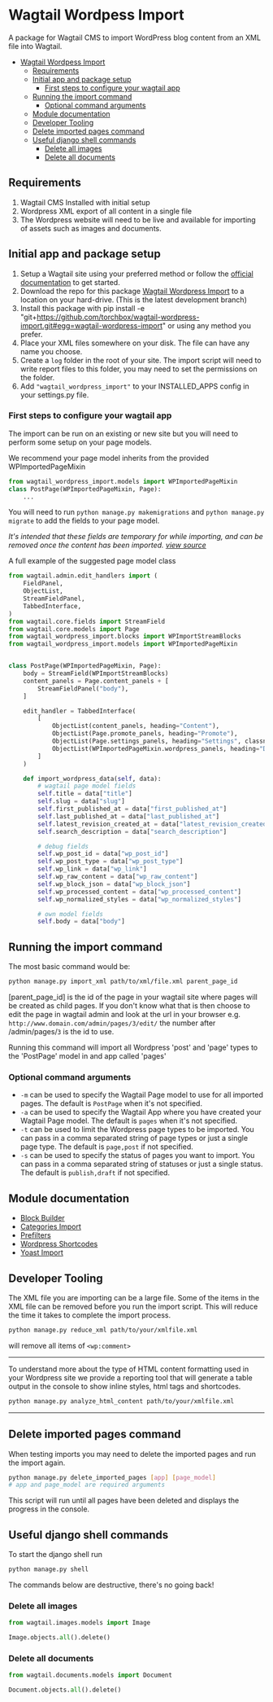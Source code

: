 # Wagtail Wordpess Import

A package for Wagtail CMS to import WordPress blog content from an XML file into Wagtail.

- [Wagtail Wordpess Import](#wagtail-wordpess-import)
  - [Requirements](#requirements)
  - [Initial app and package setup](#initial-app-and-package-setup)
    - [First steps to configure your wagtail app](#first-steps-to-configure-your-wagtail-app)
  - [Running the import command](#running-the-import-command)
    - [Optional command arguments](#optional-command-arguments)
  - [Module documentation](#module-documentation)
  - [Developer Tooling](#developer-tooling)
  - [Delete imported pages command](#delete-imported-pages-command)
  - [Useful django shell commands](#useful-django-shell-commands)
    - [Delete all images](#delete-all-images)
    - [Delete all documents](#delete-all-documents)

## Requirements

1. Wagtail CMS Installed with initial setup
2. Wordpress XML export of all content in a single file
3. The Wordpress website will need to be live and available for importing of assets such as images and documents.

## Initial app and package setup

1. Setup a Wagtail site using your preferred method or follow the [official documentation](https://docs.wagtail.io/en/stable/getting_started/tutorial.html) to get started.
2. Download the repo for this package [Wagtail Wordpress Import](https://github.com/torchbox/wagtail-wordpress-import) to a location on your hard-drive. (This is the latest development branch)
3. Install this package with pip install -e "git+https://github.com/torchbox/wagtail-wordpress-import.git#egg=wagtail-wordpress-import"
 or using any method you prefer.
4. Place your XML files somewhere on your disk. The file can have any name you choose.
5. Create a `log` folder in the root of your site. The import script will need to write report files to this folder, you may need to set the permissions on the folder.
6. Add `"wagtail_wordpress_import"` to your INSTALLED_APPS config in your settings.py file.

### First steps to configure your wagtail app

The import can be run on an existing or new site but you will need to perform some setup on your page models.

We recommend your page model inherits from the provided WPImportedPageMixin

```python
from wagtail_wordpress_import.models import WPImportedPageMixin
class PostPage(WPImportedPageMixin, Page):
    ...
```

You will need to run `python manage.py makemigrations` and `python manage.py migrate` to add the fields to your page model.

*It's intended that these fields are temporary for while importing, and can be removed once the content has been imported. [view source](wagtail_wordpress_import/models.py)*

A full example of the suggested page model class

```python
from wagtail.admin.edit_handlers import (
    FieldPanel,
    ObjectList,
    StreamFieldPanel,
    TabbedInterface,
)
from wagtail.core.fields import StreamField
from wagtail.core.models import Page
from wagtail_wordpress_import.blocks import WPImportStreamBlocks
from wagtail_wordpress_import.models import WPImportedPageMixin


class PostPage(WPImportedPageMixin, Page):
    body = StreamField(WPImportStreamBlocks)
    content_panels = Page.content_panels + [
        StreamFieldPanel("body"),
    ]

    edit_handler = TabbedInterface(
        [
            ObjectList(content_panels, heading="Content"),
            ObjectList(Page.promote_panels, heading="Promote"),
            ObjectList(Page.settings_panels, heading="Settings", classname="settings"),
            ObjectList(WPImportedPageMixin.wordpress_panels, heading="Debug"),
        ]
    )

    def import_wordpress_data(self, data):
        # wagtail page model fields
        self.title = data["title"]
        self.slug = data["slug"]
        self.first_published_at = data["first_published_at"]
        self.last_published_at = data["last_published_at"]
        self.latest_revision_created_at = data["latest_revision_created_at"]
        self.search_description = data["search_description"]

        # debug fields
        self.wp_post_id = data["wp_post_id"]
        self.wp_post_type = data["wp_post_type"]
        self.wp_link = data["wp_link"]
        self.wp_raw_content = data["wp_raw_content"]
        self.wp_block_json = data["wp_block_json"]
        self.wp_processed_content = data["wp_processed_content"]
        self.wp_normalized_styles = data["wp_normalized_styles"]

        # own model fields
        self.body = data["body"]
```

## Running the import command

The most basic command would be:

```bash
python manage.py import_xml path/to/xml/file.xml parent_page_id
```

[parent_page_id] is the id of the page in your wagtail site where pages will be created as child pages. If you don't know what that is then choose to edit the page in wagtail admin and look at the url in your browser e.g. `http://www.domain.com/admin/pages/3/edit/` the number after /admin/pages/`3` is the id to use.

Running this command will import all Wordpress 'post' and 'page' types to the 'PostPage' model in and app called 'pages'

### Optional command arguments

- `-m` can be used to specify the Wagtail Page model to use for all imported pages. The default is `PostPage` when it's not specified.
- `-a` can be used to specify the Wagtail App where you have created your Wagtail Page model. The default is `pages` when it's not specified.
- `-t` can be used to limit the Wordpress page types to be imported. You can pass in a comma separated string of page types or just a single page type. The default is `page,post` if not specified.
- `-s` can be used to specify the status of pages you want to import. You can pass in a comma separated string of statuses or just a single status. The default is `publish,draft` if not specified.

## Module documentation

- [Block Builder](docs/blockbuilder.md)
- [Categories Import](docs/categories.md)
- [Prefilters](docs/prefilters.md)
- [Wordpress Shortcodes](docs/shortcodes.md)
- [Yoast Import](docs/yoast.md)

## Developer Tooling

The XML file you are importing can be a large file. Some of the items in the XML file can be removed before you run the import script. This will reduce the time it takes to complete the import process.

```bash
python manage.py reduce_xml path/to/your/xmlfile.xml
```

 will remove all items of `<wp:comment>`

---

To understand more about the type of HTML content formatting used in your Wordpress site we provide a reporting tool that will generate a table output in the console to show inline styles, html tags and shortcodes.

```bash
python manage.py analyze_html_content path/to/your/xmlfile.xml
```

---

## Delete imported pages command

When testing imports you may need to delete the imported pages and run the import again.

```bash
python manage.py delete_imported_pages [app] [page_model]
# app and page_model are required arguments
```

This script will run until all pages have been deleted and displays the  progress in the console.

## Useful django shell commands

To start the django shell run

```bash
python manage.py shell
```

The commands below are destructive, there's no going back!

### Delete all images

```python
from wagtail.images.models import Image
```

```python
Image.objects.all().delete()
```

### Delete all documents

```python
from wagtail.documents.models import Document
```

```python
Document.objects.all().delete()
```

